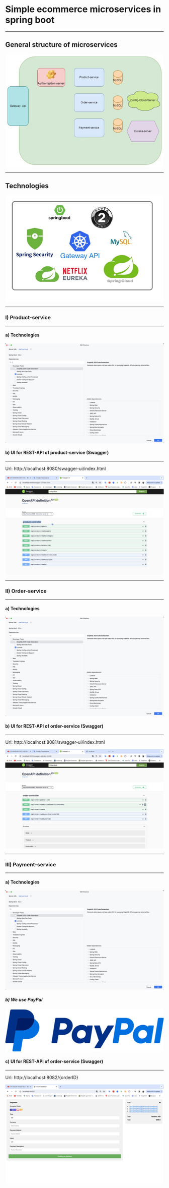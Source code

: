 

# Simple ecommerce microservices in spring boot 
<hr>

## General structure of microservices
![img.png](screen/ecommerce-system.png)

<hr>

## Technologies
![img.png](screen/00.jpg)

<hr>

### I) Product-service

<hr>

#### a) Technologies
![img.png](screen/p1.png)
#### b) UI for REST-API of product-service (Swagger)
<hr>

Url: http://localhost:8080/swagger-ui/index.html

![img.png](screen/p2.png)
<hr>

### II)  Order-service
<hr>

#### a) Technologies
![img.png](screen/o1.png)
#### b) UI for REST-API of order-service (Swagger)
<hr>

Url: http://localhost:8081/swagger-ui/index.html

![img.png](screen/o2.png)
<hr>

###  III) Payment-service
<hr>

#### a) Technologies
![img.png](screen/o1.png)

##### b) We use PayPal 
![img.png](screen/img.png)

#### c) UI for REST-API of order-service (Swagger)
<hr>

Url: http://localhost:8082/{orderID}

![img.png](screen/pa2.png)